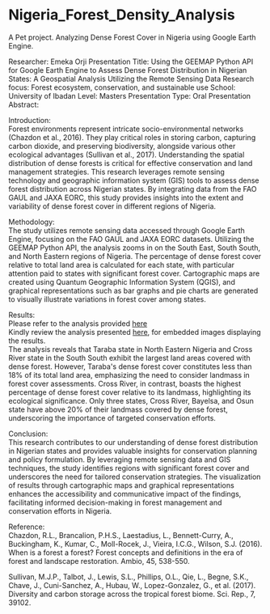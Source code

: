 # Nigeria_Forest_Density_Analysis
A Pet project. Analyzing Dense Forest Cover in Nigeria using Google Earth Engine.

Researcher:  Emeka Orji
Presentation Title: Using the GEEMAP Python API for Google Earth Engine to Assess Dense Forest Distribution in Nigerian States: A Geospatial Analysis Utilizing the Remote Sensing Data
Research focus: Forest ecosystem, conservation, and sustainable use
School: University of Ibadan
Level: Masters
Presentation Type: Oral Presentation
Abstract:


Introduction:<br>
Forest environments represent intricate socio-environmental networks (Chazdon et al., 2016). They play critical roles in storing carbon, capturing carbon dioxide, and preserving biodiversity, alongside various other ecological advantages (Sullivan et al., 2017). Understanding the spatial distribution of dense forests is critical for effective conservation and land management strategies. This research leverages remote sensing technology and geographic information system (GIS) tools to assess dense forest distribution across Nigerian states. By integrating data from the FAO GAUL and JAXA EORC, this study provides insights into the extent and variability of dense forest cover in different regions of Nigeria.

Methodology:<br>
The study utilizes remote sensing data accessed through Google Earth Engine, focusing on the FAO GAUL and JAXA EORC datasets. Utilizing the GEEMAP Python API, the analysis zooms in on the South East, South South, and North Eastern regions of Nigeria. The percentage of dense forest cover relative to total land area is calculated for each state, with particular attention paid to states with significant forest cover. Cartographic maps are created using Quantum Geographic Information System (QGIS), and graphical representations such as bar graphs and pie charts are generated to visually illustrate variations in forest cover among states.

Results:<br>
Please refer to the analysis provided [here](analysis_script/nigeria_forest_cover_analysis.ipynb)<br>
Kindly review the analysis presented [here](analysis_script/nigeria_forest_cover_analysis_img.ipynb), for embedded images displaying the results.<br>
The analysis reveals that Taraba state in North Eastern Nigeria and Cross River state in the South South exhibit the largest land areas covered with dense forest. However, Taraba's dense forest cover constitutes less than 18% of its total land area, emphasizing the need to consider landmass in forest cover assessments. Cross River, in contrast, boasts the highest percentage of dense forest cover relative to its landmass, highlighting its ecological significance. Only three states, Cross River, Bayelsa, and Osun state have above 20% of their landmass covered by dense forest, underscoring the importance of targeted conservation efforts.

Conclusion:<br>
This research contributes to our understanding of dense forest distribution in Nigerian states and provides valuable insights for conservation planning and policy formulation. By leveraging remote sensing data and GIS techniques, the study identifies regions with significant forest cover and underscores the need for tailored conservation strategies. The visualization of results through cartographic maps and graphical representations enhances the accessibility and communicative impact of the findings, facilitating informed decision-making in forest management and conservation efforts in Nigeria.

Reference:<br>
Chazdon, R.L., Brancalion, P.H.S., Laestadius, L., Bennett-Curry, A., Buckingham, K., Kumar, C., Moll-Rocek, J., Vieira, I.C.G., Wilson, S.J. (2016). When is a forest a forest? Forest concepts and definitions in the era of forest and landscape restoration. Ambio, 45, 538-550.

Sullivan, M.J.P., Talbot, J., Lewis, S.L., Phillips, O.L., Qie, L., Begne, S.K., Chave, J., Cuni-Sanchez, A., Hubau, W., Lopez-Gonzalez, G., et al. (2017). Diversity and carbon storage across the tropical forest biome. Sci. Rep., 7, 39102.